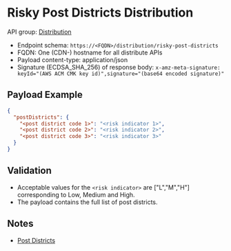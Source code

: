 # Risky Post Districts Distribution

API group: [Distribution](../ag-architecture-guidebook#System-APIs-and-Interfaces)

- Endpoint schema: ```https://<FQDN>/distribution/risky-post-districts```
- FQDN: One (CDN-) hostname for all distribute APIs
- Payload content-type: application/json
- Signature (ECDSA_SHA_256) of response body: ```x-amz-meta-signature: keyId="(AWS ACM CMK key id)",signature="(base64 encoded signature)"```

## Payload Example

```json
{
  "postDistricts": {
    "<post district code 1>": "<risk indicator 1>",
    "<post district code 2>": "<risk indicator 2>",
    "<post district code 3>": "<risk indicator 3>"
  }
}
```

## Validation

- Acceptable values for the `<risk indicator>` are ["L","M","H"] corresponding to Low, Medium and High.
- The payload contains the full list of post districts.

## Notes

- [Post Districts](https://en.wikipedia.org/wiki/List_of_postcode_districts_in_the_United_Kingdom)
